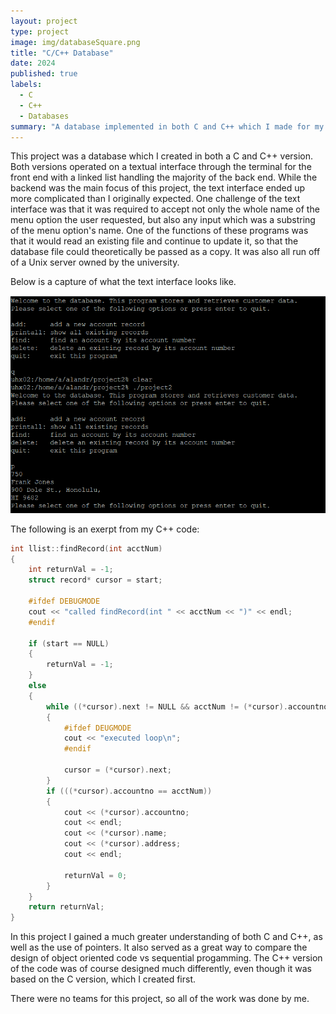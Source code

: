 ```yaml
---
layout: project
type: project
image: img/databaseSquare.png
title: "C/C++ Database"
date: 2024
published: true
labels:
  - C
  - C++
  - Databases
summary: "A database implemented in both C and C++ which I made for my Program Structure class"
---
```


This project was a database which I created in both a C and C++ version. Both versions operated on a textual interface through the terminal for the front end with a linked list handling the majority of the back end. While the backend was the main focus of this project, the text interface ended up more complicated than I originally expected. One challenge of the text interface was that it was required to accept not only the whole name of the menu option the user requested, but also any input which was a substring of the menu option's name. One of the functions of these programs was that it would read an existing file and continue to update it, so that the database file could theoretically be passed as a copy. It was also all run off of a Unix server owned by the university. 

Below is a capture of what the text interface looks like.
 
<img class="img-fluid" src="../img/c++TextSnip.png">

The following is an exerpt from my C++ code:
```cpp
int llist::findRecord(int acctNum)
{
    int returnVal = -1;
    struct record* cursor = start;

    #ifdef DEBUGMODE
    cout << "called findRecord(int " << acctNum << ")" << endl;
    #endif

    if (start == NULL)
    {
        returnVal = -1;
    }
    else
    {
        while ((*cursor).next != NULL && acctNum != (*cursor).accountno)
        {
            #ifdef DEUGMODE
            cout << "executed loop\n";
            #endif
            
            cursor = (*cursor).next;
        }
        if (((*cursor).accountno == acctNum))
        {
            cout << (*cursor).accountno;
            cout << endl;
            cout << (*cursor).name;
            cout << (*cursor).address;
            cout << endl;

            returnVal = 0;
        }
    }
    return returnVal;
}
```

In this project I gained a much greater understanding of both C and C++, as well as the use of pointers. It also served as a great way to compare the design of object oriented code vs sequential progamming. The C++ version of the code was of course designed much differently, even though it was based on the C version, which I created first. 

There were no teams for this project, so all of the work was done by me.
